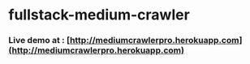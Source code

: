 # fullstack-medium-crawler

### Live demo at : [http://mediumcrawlerpro.herokuapp.com](http://mediumcrawlerpro.herokuapp.com)
